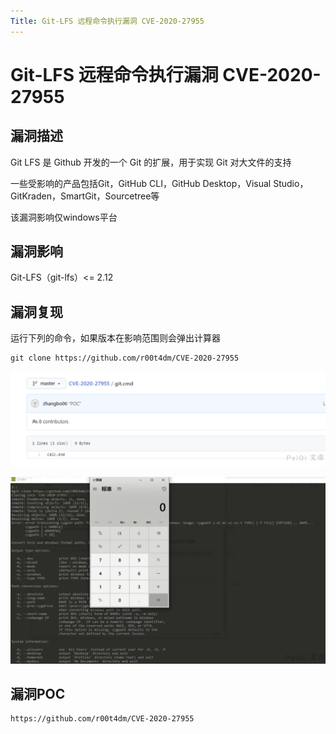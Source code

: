 ```yaml
---
Title: Git-LFS 远程命令执行漏洞 CVE-2020-27955
---
```


# Git-LFS 远程命令执行漏洞 CVE-2020-27955

## 漏洞描述

Git LFS 是 Github 开发的一个 Git 的扩展，用于实现 Git 对大文件的支持

一些受影响的产品包括Git，GitHub CLI，GitHub Desktop，Visual Studio，GitKraden，SmartGit，Sourcetree等

该漏洞影响仅windows平台

## 漏洞影响

<a-checkbox checked>Git-LFS（git-lfs）<= 2.12</a-checkbox></br>

## 漏洞复现

运行下列的命令，如果版本在影响范围则会弹出计算器

```plain
git clone https://github.com/r00t4dm/CVE-2020-27955
```

![image-20220309231632831](../../../.vuepress/public/img/image-20220309231632831.png)

![image-20220309231644188](../../../.vuepress/public/img/image-20220309231644188.png)

## 漏洞POC

```plain
https://github.com/r00t4dm/CVE-2020-27955
```